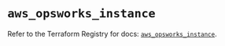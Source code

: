 # `aws_opsworks_instance`

Refer to the Terraform Registry for docs: [`aws_opsworks_instance`](https://registry.terraform.io/providers/hashicorp/aws/4.67.0/docs/resources/opsworks_instance).
